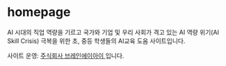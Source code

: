 # homepage

AI 시대의 직업 역량을 기르고 국가와 기업 및 우리 사회가 격고 있는 AI 역량 위기(AI Skill Crisis) 극복을 위한
초, 중등 학생들의 AI교육 도움 사이트입니다. 

사이트 운영: <a href="https://brainai.kr/" target="_blank"> 주식회사 브레인에이아이 </a> 입니다.
